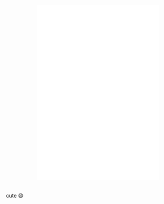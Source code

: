 <br/>

<div align="center">
  <img src="doc/app-demo.gif" alt="example screenshot">
</div>

<br/>

<p>  cute 😄 </p> 
